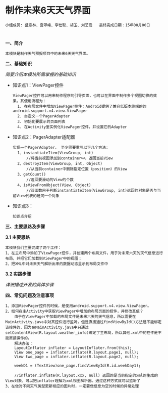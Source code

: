# 制作未来6天天气界面


    小组成员: 盛意林、宫翠峰、李仕聪、胡玉、刘艺霞   最终完成日期：15年00月00日
# 

**一、简介**

    本模块是制作天气预报项目中的未来6天天气界面。

**二、基础知识**

*简要介绍本模块所需掌握的基础知识*
   
* 知识点1：ViewPager控件

      ViewPager控件可以用来制作程序的引导页面，也可以在界面中制作多个视图切换的效果。其使用流程为：
        1. 在布局文件中增加ViewPager控件：Android提供了兼容低版本终端的的android.support.v4.view.ViewPager
        2. 自定义一个PagerAdapter
        3. 初始化要展示的页面列表
        4. 在Activity里实例化ViewPager控件，并设置它的Adapter

* 知识点2：PagerAdapter适配器

      实现一个PagerAdapter， 至少需要重写以下几个方法:
        1、instantiateItem(ViewGroup, int)
            //将当前视图添加到container中，返回当前View
        2、destroyItem(ViewGroup, int, Object)
            //从当前container中删除指定位置（position）的View
        3、getCount()
            //返回要滑动的View的个数
        4、isViewFromObject(View, Object)
            //该函数用于判断instantiateItem(ViewGroup, int)返回的对象是否与当前View代表的是同一个对象


* 知识点3：

      知识点介绍


   

**三、主要思路及步骤**

**3.1 主要思路**

    本模块我们主要完成了两个工作：
    1、在主布局中添加了ViewPager控件，并创建两个布局文件，用于对未来六天的天气信息进行布局，并把它们加载到ViewPager中的视图；
    2、把XML中对未来天气解析出来的数据动态显示到布局文件中

**3.2 实践步骤**

*详细描述开发的具体步骤*

**四、常见问题及注意事项**

    1、添加ViewPager控件的时候，是使用android.support.v4.view.ViewPager。
    2、如何在主Activity中获取ViewPager中增加的布局页面的控件，并修改其值？
        由于在ViewPager中加载的布局文件是未来六天的天气信息，所以需要在MainActivity.java中对其控件进行监听，但是直接通过findViewById()方法是不能绑定该控件的，因为在MainActivity.java中只通过setContentView(R.layout.weather_info)绑定了主布局，所以其他.xml中的控件是不能直接操作的。
        解决办法：
        LayoutInflater inflater = LayoutInflater.from(this);
        View one_page = inflater.inflate(R.layout.page1, null);
        View two_page = inflater.inflate(R.layout.page2, null);
        
        weekD1 = (TextView)one_page.findViewById(R.id.weekDay1);
        
        //inflater.inflate(R.layout.xxx, null) 返回的是当前指定的xml的生成的View对象，可以把inflater理解为xml视图解析器。通过这种方式就可以监听了
    3、在做对不同天气类型更新相应的图片时，一定要做信息为空的时候的异常处理
